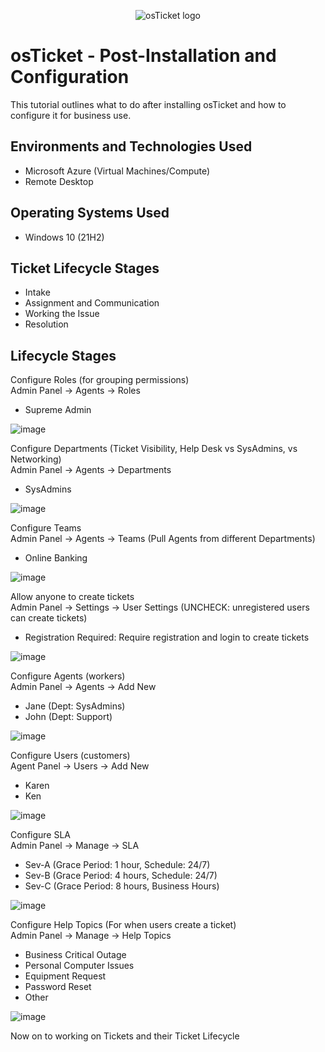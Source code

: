 <p align="center">
<img src="https://i.imgur.com/Clzj7Xs.png" alt="osTicket logo"/>
</p>

<h1>osTicket - Post-Installation and Configuration</h1>
This tutorial outlines what to do after installing osTicket and how to configure it for business use.<br />

<h2>Environments and Technologies Used</h2>

- Microsoft Azure (Virtual Machines/Compute)
- Remote Desktop

<h2>Operating Systems Used </h2>

- Windows 10</b> (21H2)

<h2>Ticket Lifecycle Stages</h2>

- Intake
- Assignment and Communication
- Working the Issue
- Resolution

<h2>Lifecycle Stages</h2>

Configure Roles (for grouping permissions)<br />
Admin Panel -> Agents -> Roles<br />
- Supreme Admin

![image](https://github.com/user-attachments/assets/70bfd30f-40e3-4a33-b1b2-f668249f7b66)


Configure Departments (Ticket Visibility, Help Desk vs SysAdmins, vs Networking)<br />
Admin Panel -> Agents -> Departments<br />
- SysAdmins

![image](https://github.com/user-attachments/assets/d92f20bc-2342-415d-b072-73579e9d2086)


Configure Teams<br />
Admin Panel -> Agents -> Teams (Pull Agents from different Departments)<br />
- Online Banking

![image](https://github.com/user-attachments/assets/f0ae051f-8cde-4561-bf0d-185ffe22bb12)


Allow anyone to create tickets<br />
Admin Panel -> Settings -> User Settings (UNCHECK: unregistered users can create tickets)<br />
- Registration Required: Require registration and login to create tickets 

![image](https://github.com/user-attachments/assets/9e0108e9-d18b-4cd7-bec8-8ab979ce9b7b)


Configure Agents (workers)<br />
Admin Panel -> Agents -> Add New<br />
- Jane (Dept: SysAdmins)
- John (Dept: Support)

![image](https://github.com/user-attachments/assets/6da590c5-3a46-47d8-b14f-e6ae5175d9d2)


Configure Users (customers)<br />
Agent Panel -> Users -> Add New<br />
- Karen
- Ken

![image](https://github.com/user-attachments/assets/de38f8d9-efaf-41b4-960a-57474e9405f6)


Configure SLA<br />
Admin Panel -> Manage -> SLA<br />
- Sev-A (Grace Period: 1 hour, Schedule: 24/7)
- Sev-B (Grace Period: 4 hours, Schedule: 24/7)
- Sev-C (Grace Period: 8 hours, Business Hours)

![image](https://github.com/user-attachments/assets/563f43e4-5619-4894-8045-9d0f855d4996)


Configure Help Topics (For when users create a ticket)<br />
Admin Panel -> Manage -> Help Topics<br />
- Business Critical Outage
- Personal Computer Issues
- Equipment Request
- Password Reset
- Other

![image](https://github.com/user-attachments/assets/aa985b4f-c5d2-4127-ae0d-e33150ca1611)

Now on to working on Tickets and their Ticket Lifecycle
